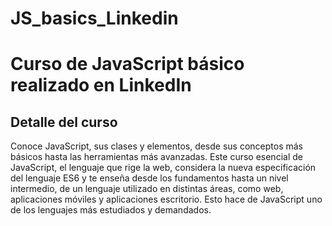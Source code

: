 # JS_basics_Linkedin
<h1>Curso de JavaScript básico realizado en LinkedIn</h1>


<h2>Detalle del curso</h2>
Conoce JavaScript, sus clases y elementos, desde sus conceptos más básicos hasta las herramientas más avanzadas. Este curso esencial de JavaScript, el lenguaje que rige la web, considera la nueva especificación del lenguaje ES6 y te enseña desde los fundamentos hasta un nivel intermedio, de un lenguaje utilizado en distintas áreas, como web, aplicaciones móviles y aplicaciones escritorio. Esto hace de JavaScript uno de los lenguajes más estudiados y demandados.
